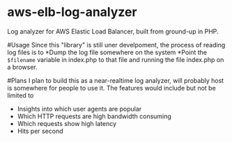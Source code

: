 # aws-elb-log-analyzer
Log analyzer for AWS Elastic Load Balancer, built from ground-up in PHP. 

#Usage
Since this "library" is still uner develpoment, the process of reading log files is to 
*Dump the log file somewhere on the system
*Point the `$filename` variable in index.php to that file and running the file index.php on a browser.

#Plans
I plan to build this as a near-realtime log analyzer, will probably host is somewhere for people to use it.
The features would include but not be limited to
* Insights into which user agents are popular
* Which HTTP requests are high bandwidth consuming
* Which requests show high latency
* Hits per second
